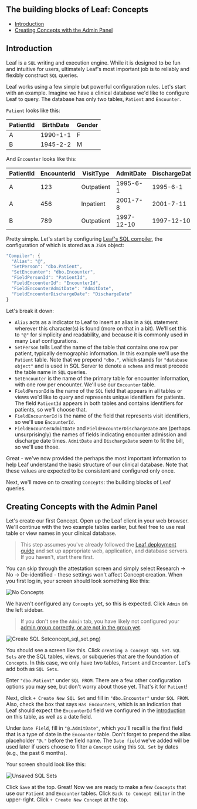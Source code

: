 ## The building blocks of Leaf: Concepts
* [Introduction](#introduction)
* [Creating Concepts with the Admin Panel](#creating-`Concepts`-with-the-admin-panel)

## Introduction
Leaf is a `SQL` writing and execution engine. While it is designed to be fun and intuitive for users, ultimately Leaf's most important job is to reliably and flexibly construct `SQL` queries. 

Leaf works using a few simple but powerful configuration rules. Let's start with an example. Imagine we have a clinical database we'd like to configure Leaf to query. The database has only two tables, `Patient` and `Encounter`. 

`Patient` looks like this:

| PatientId | BirthDate | Gender |
| --------- | --------- | ------ |
| A         | 1990-1-1  | F      |
| B         | 1945-2-2  | M      |

And `Encounter` looks like this: 

| PatientId | EncounterId | VisitType  | AdmitDate  | DischargeDate |
| --------- | ----------- | ---------- | ---------- | ------------- |
| A         | 123         | Outpatient | 1995-6-1   | 1995-6-1      |
| A         | 456         | Inpatient  | 2001-7-8   | 2001-7-11     |
| B         | 789         | Outpatient | 1997-12-10 | 1997-12-10    |

Pretty simple. Let's start by configuring [Leaf's SQL compiler](https://github.com/uwrit/leaf/blob/master/docs/deploy/app/README.md#compiler), the configuration of which is stored as a `JSON` object:

```javascript
"Compiler": {
  "Alias": "@",
  "SetPerson": "dbo.Patient",
  "SetEncounter": "dbo.Encounter",
  "FieldPersonId": "PatientId",
  "FieldEncounterId": "EncounterId",
  "FieldEncounterAdmitDate": "AdmitDate",
  "FieldEncounterDischargeDate": "DischargeDate"
}
```

Let's break it down:
* `Alias` acts as a indicator to Leaf to insert an alias in a `SQL` statement wherever this character(s) is found (more on that in a bit). We'll set this to `"@"` for simplicity and readability, and because it is commonly used in many Leaf configurations.
* `SetPerson` tells Leaf the name of the table that contains one row per patient, typically demographic information. In this example we'll use the `Patient` table. Note that we prepend `"dbo."`, which stands for `"database object"` and is used in SQL Server to denote a `schema` and must precede the table name in `SQL` queries.
* `SetEncounter` is the name of the primary table for encounter information, with one row per encounter. We'll use our `Encounter` table.
* `FieldPersonId` is the name of the `SQL` field that appears in all tables or views we'd like to query and represents unique identifiers for patients. The field `PatientId` appears in both tables and contains identifiers for patients, so we'll choose that.
* `FieldEncounterId` is the name of the field that represents visit identifiers, so we'll use `EncounterId`.
* `FieldEncounterAdmitDate` and `FieldEncounterDischargeDate` are (perhaps unsurprisingly) the names of fields indicating encounter admission and discharge date times. `AdmitDate` and `DischargeDate` seem to fit the bill, so we'll use those.

Great - we've now provided the perhaps the most important information to help Leaf understand the basic structure of our clinical database. Note that these values are expected to be consistent and configured only once.

Next, we'll move on to creating `Concepts`: the building blocks of Leaf queries.

## Creating Concepts with the Admin Panel
Let's create our first Concept. Open up the Leaf client in your web browser. We'll continue with the two example tables earlier, but feel free to use real table or view names in your clinical database.

> This step assumes you've already followed the [Leaf deployment guide](https://github.com/uwrit/leaf/tree/master/docs/deploy) and set up appropriate web, application, and database servers. If you haven't, start there first.

You can skip through the attestation screen and simply select Research -> No -> De-identified - these settings won't affect Concept creation. When you first log in, your screen should look something like this:

![No `Concepts`](https://github.com/uwrit/leaf/tree/master/docs/admin/images/no_`Concepts`.png)

We haven't configured any `Concepts` yet, so this is expected. Click `Admin` on the left sidebar.

> If you don't see the `Admin` tab, you have likely not configured your [admin group correctly, or are not in the group yet](https://github.com/uwrit/leaf/blob/master/docs/deploy/app/README.md#admin).

![Create SQL Set](https://github.com/uwrit/leaf/tree/master/docs/admin/images/create)concept_sql_set.png)

You should see a screen like this. Click `creating a Concept SQL Set`. `SQL Sets` are the SQL tables, views, or subqueries that are the foundation of `Concepts`. In this case, we only have two tables, `Patient` and `Encounter`. Let's add both as `SQL Sets`.

Enter `"dbo.Patient"` under `SQL FROM`. There are a few other configuration options you may see, but don't worry about those yet. That's it for `Patient`!

Next, click `+ Create New SQL Set` and fill in `"dbo.Encounter"` under `SQL FROM`. Also, check the box that says `Has Encounters`, which is an indication that Leaf should expect the `EncounterId` field we configured in the [introduction](#introduction) on this table, as well as a date field.

Under `Date Field`, fill in `"@.AdmitDate"`, which you'll recall is the first field that is a type of date in the `Encounter` table. Don't forget to prepend the alias placeholder `"@."` before the field name. The `Date field` we've added will be used later if users choose to filter a `Concept` using this `SQL Set` by dates (e.g., the past 6 months).

Your screen should look like this:

![Unsaved SQL Sets](https://github.com/uwrit/leaf/tree/master/docs/admin/images/unsaved_sql_sets.png)

Click `Save` at the top. Great! Now we are ready to make a few `Concepts` that use our `Patient` and `Encounter` tables. Click `Back to Concept Editor` in the upper-right. Click `+ Create New Concept` at the top.